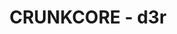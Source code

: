 ---
layout: songs.html
title: CRUNKCORE - d3r

audio: crunk_core.mp3
photo: crunkcore_visual.png
bodyClass: "home"

---